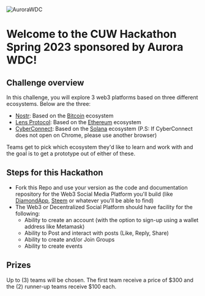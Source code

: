 ![AuroraWDC](https://aurorawdc.com/wp-content/uploads/2017/09/AWDC-Logo-V1.png)

# Welcome to the CUW Hackathon Spring 2023 sponsored by Aurora WDC! 

## Challenge overview

In this challenge, you will explore 3 web3 platforms based on three different ecosystems. Below are the three:

  - [Nostr](https://nostr.com/): Based on the [Bitcoin](https://bitcoin.org/en/) ecosystem
  - [Lens Protocol](https://www.lens.xyz/): Based on the [Ethereum](https://ethereum.org/en/) ecosystem
  - [CyberConnect](https://docs.cyberconnect.me/): Based on the [Solana](https://solana.com/) ecosystem (P.S: If CyberConnect does not open on Chrome, please use another browser)

Teams get to pick which ecosystem they'd like to learn and work with and the goal is to get a prototype out of either of these.

## Steps for this Hackathon

* Fork this Repo and use your version as the code and documentation repository for the Web3 Social Media Platform you'll build (like [DiamondApp](https://diamondapp.com/browse?feedTab=Hot), [Steem](https://steem.com/) or whatever you'll be able to find)
* The Web3 or Decentralized Social Platform should have facility for the following:
  - Ability to create an account (with the option to sign-up using a wallet address like Metamask)
  - Ability to Post and interact with posts (Like, Reply, Share)
  - Ability to create and/or Join Groups
  - Ability to create events


## Prizes

Up to (3) teams will be chosen. The first team receive a price of $300 and the (2) runner-up teams receive $100 each. 
